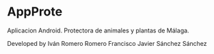 # AppProte
Aplicacion Android. Protectora de animales y plantas de Málaga.

Developed by 
  Iván Romero Romero
  Francisco Javier Sánchez Sánchez
